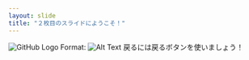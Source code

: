 ```yaml
---
layout: slide
title: "２枚目のスライドにようこそ！"
---
```

![GitHub Logo](/images/logo.png)
Format: ![Alt Text](url)
戻るには戻るボタンを使いましょう！
